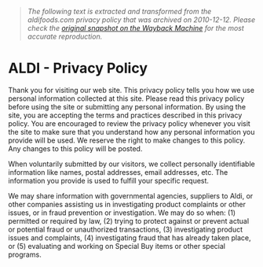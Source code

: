 > *The following text is extracted and transformed from the aldifoods.com privacy policy that was archived on 2010-12-12. Please check the [original snapshot on the Wayback Machine](https://web.archive.org/web/20101212152613id_/http%3A//aldifoods.com/us/html/privacy_policy_ENU_HTML.htm) for the most accurate reproduction.*

# ALDI - Privacy Policy

Thank you for visiting our web site. This privacy policy tells you how we use personal information collected at this site. Please read this privacy policy before using the site or submitting any personal information. By using the site, you are accepting the terms and practices described in this privacy policy. You are encouraged to review the privacy policy whenever you visit the site to make sure that you understand how any personal information you provide will be used. We reserve the right to make changes to this policy. Any changes to this policy will be posted.  


When voluntarily submitted by our visitors, we collect personally identifiable information like names, postal addresses, email addresses, etc. The information you provide is used to fulfill your specific request.  


We may share information with governmental agencies, suppliers to Aldi, or other companies assisting us in investigating product complaints or other issues, or in fraud prevention or investigation. We may do so when: (1) permitted or required by law, (2) trying to protect against or prevent actual or potential fraud or unauthorized transactions, (3) investigating product issues and complaints, (4) investigating fraud that has already taken place, or (5) evaluating and working on Special Buy items or other special programs.  

